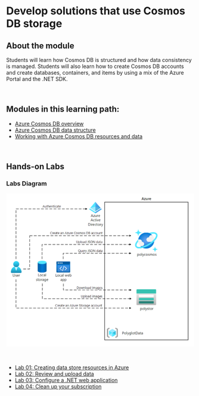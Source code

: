 # Develop solutions that use Cosmos DB storage

## About the module

Students will learn how Cosmos DB is structured and how data consistency is managed. Students will also learn how to create Cosmos DB accounts and create databases, containers, and items by using a mix of the Azure Portal and the .NET SDK.

<br/>

## Modules in this learning path:

* [Azure Cosmos DB overview](https://github.com/airan-tw/azure_training/blob/main/M2/Develop%20solutions%20that%20use%20Cosmos%20DB%20storage/Cosmosdb_overview.md)
* [Azure Cosmos DB data structure](https://github.com/airan-tw/azure_training/blob/main/M2/Develop%20solutions%20that%20use%20Cosmos%20DB%20storage/Cosmosdb_structure.md)
* [Working with Azure Cosmos DB resources and data](https://github.com/airan-tw/azure_training/blob/main/M2/Develop%20solutions%20that%20use%20Cosmos%20DB%20storage/Working_cosmosdb.md)
<br>


## Hands-on Labs 

### Labs Diagram

![alt text](images/Lab04-Diagram.png)

<br>

* [Lab 01: Creating data store resources in Azure](https://github.com/airan-tw/azure_training/blob/main/M2/Develop%20solutions%20that%20use%20Cosmos%20DB%20storage/lab01.md)
* [Lab 02: Review and upload data](https://github.com/airan-tw/azure_training/blob/main/M2/Develop%20solutions%20that%20use%20Cosmos%20DB%20storage/lab02.md)
* [Lab 03: Configure a .NET web application](https://github.com/airan-tw/azure_training/blob/main/M2/Develop%20solutions%20that%20use%20Cosmos%20DB%20storage/lab03.md)
* [Lab 04: Clean up your subscription](https://github.com/airan-tw/azure_training/blob/main/M2/Develop%20solutions%20that%20use%20Cosmos%20DB%20storage/lab04.md)
